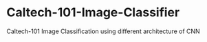 # Caltech-101-Image-Classifier
Caltech-101 Image Classification using different architecture of CNN
